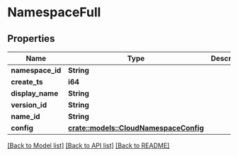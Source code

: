 # NamespaceFull

## Properties

Name | Type | Description | Notes
------------ | ------------- | ------------- | -------------
**namespace_id** | **String** |  | 
**create_ts** | **i64** |  | 
**display_name** | **String** |  | 
**version_id** | **String** |  | 
**name_id** | **String** |  | 
**config** | [**crate::models::CloudNamespaceConfig**](CloudNamespaceConfig.md) |  | 

[[Back to Model list]](../README.md#documentation-for-models) [[Back to API list]](../README.md#documentation-for-api-endpoints) [[Back to README]](../README.md)


